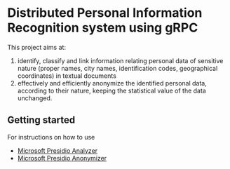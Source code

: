 # Distributed Personal Information Recognition system using gRPC

This project aims at:

1. identify, classify and link information relating personal data of sensitive nature (proper names, city names, identification codes, geographical coordinates) in textual documents
2. effectively and efficiently anonymize the identified personal data, according to their nature, keeping the statistical value of the data unchanged.

## Getting started

For instructions on how to use 
* [Microsoft Presidio Analyzer](https://github.com/biagiocornacchia/microsoft-presidio/blob/main/analyzer/README.md)
* [Microsoft Presidio Anonymizer](https://github.com/biagiocornacchia/microsoft-presidio/blob/main/anonymizer/README.md)


